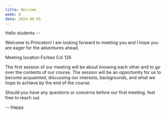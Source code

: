 ```yaml
---
title: Welcome
week: 0
date: 2024-09-05
---
```


Hello students --
 
Welcome to Princeton! I am looking forward to meeting you and I hope you are eager for the adventures ahead. 

Meeting location Forbes Col 126

The first session of our meeting will be about knowing each other and to go over the contents of our course. The session will be an opportunity for us to become acquainted, discussing our interests, backgrounds, and what we hope to achieve by the end of the course.
  
Should you have any questions or concerns before our first meeting, feel free to reach out.

-- Happy